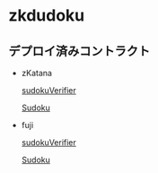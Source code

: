 # zkdudoku

## デプロイ済みコントラクト

- zKatana

  [sudokuVerifier](https://zkatana.blockscout.com/address/0xAa363921A48Eac63F802C57658CdEde768B3DAe1)

  [Sudoku](https://zkatana.blockscout.com/address/0x2B5914De5D5166eBaa423C92BAb8518c85EAA0cb)

- fuji

  [sudokuVerifier](https://testnet.snowtrace.io/address/0x7d2AB9E52a7fdD877C8ecB48D3398a990acd8214)

  [Sudoku](https://testnet.snowtrace.io/address/0xED426f1222eb495E9582916A94A1e9F3BF3263B9)
